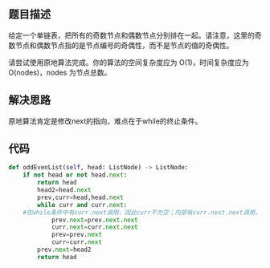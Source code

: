 ## 题目描述
给定一个单链表，把所有的奇数节点和偶数节点分别排在一起。请注意，这里的奇数节点和偶数节点指的是节点编号的奇偶性，而不是节点的值的奇偶性。

请尝试使用原地算法完成。你的算法的空间复杂度应为 O(1)，时间复杂度应为 O(nodes)，nodes 为节点总数。


## 解决思路
原地算法肯定是修改next的指向，难点在于while的终止条件。

## 代码
```python
def oddEvenList(self, head: ListNode) -> ListNode:
	if not head or not head.next:
		return head
        head2=head.next
        prev,curr=head,head.next
        while curr and curr.next:   
	#在while条件中有curr.next调用，因此curr不为空；内部有curr.next.next调用，因此curr.next不为空
            prev.next=prev.next.next
            curr.next=curr.next.next
            prev=prev.next
            curr=curr.next
        prev.next=head2
        return head

```

